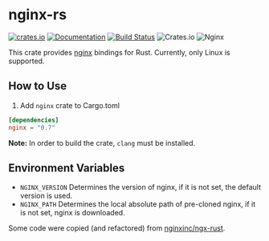 # nginx-rs

[![crates.io](https://img.shields.io/crates/v/nginx.svg)](https://crates.io/crates/nginx) [![Documentation](https://img.shields.io/badge/Docs-nginx-blue.svg)](https://arvancloud.github.io/nginx-rs) [![Build Status](https://travis-ci.org/arvancloud/nginx-rs.svg?branch=master)](https://travis-ci.org/arvancloud/nginx-rs) ![Crates.io](https://img.shields.io/crates/l/rustc-serialize.svg) ![Nginx](https://img.shields.io/badge/Nginx-1.17.9-orange.svg)

This crate provides [nginx](https://nginx.org/) bindings for Rust. Currently, only Linux is supported.

## How to Use

1. Add `nginx` crate to Cargo.toml

```toml
[dependencies]
nginx = "0.7"
```

**Note:** In order to build the crate, `clang` must be installed.

## Environment Variables

- `NGINX_VERSION` Determines the version of nginx, if it is not set, the default version is used.
- `NGINX_PATH` Determines the local absolute path of pre-cloned nginx, if it is not set, nginx is downloaded.

Some code were copied (and refactored) from [nginxinc/ngx-rust](https://github.com/nginxinc/ngx-rust).
